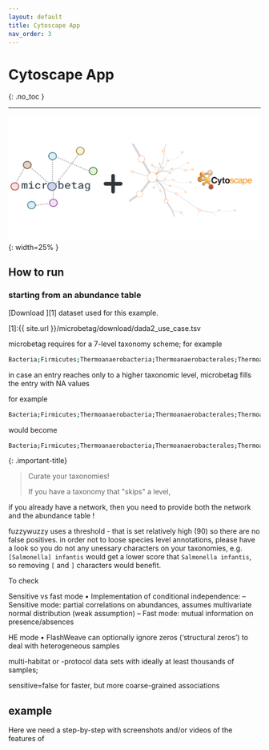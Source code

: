 ```yaml
---
layout: default
title: Cytoscape App
nav_order: 3
---
```


# Cytoscape App
{: .no_toc }

---




![microbetag CyApp](../assets/images/cyApp.png){: width=25% }



## How to run

### starting from an abundance table 



[Download ][1] dataset used for this example.

[1]:{{ site.url }}/microbetag/download/dada2_use_case.tsv



microbetag requires for a 7-level taxonomy scheme; 
for example 
```bash
Bacteria;Firmicutes;Thermoanaerobacteria;Thermoanaerobacterales;Thermoanaerobacteraceae;Caldanaerobius;Caldanaerobius polysaccharolyticus
```

in case an entry reaches only to a higher taxonomic level, microbetag fills the entry with NA values

for example

```bash
Bacteria;Firmicutes;Thermoanaerobacteria;Thermoanaerobacterales;Thermoanaerobacteraceae
```

would become

```bash
Bacteria;Firmicutes;Thermoanaerobacteria;Thermoanaerobacterales;Thermoanaerobacteraceae;NA;NA;NA
```


{: .important-title}
> Curate your taxonomies! 
> 
> If you have a taxonomy that "skips" a level,  




if you already have a network, then you need to provide both the network and the abundance table ! 


fuzzywuzzy uses a threshold - that is set relatively high (90) so there are no false positives. 
in order not to loose species level annotations, please have a look so you do not any unessary characters on your taxonomies, e.g. `[Salmonella] infantis` 
would get a lower score that `Salmonella infantis`, so removing `[` and `]` characters would benefit. 





To check 


Sensitive vs fast mode
• Implementation of
conditional independence:
– Sensitive mode: partial
correlations on abundances,
assumes multivariate normal
distribution (weak assumption)
– Fast mode: mutual information
on presence/absences


HE mode
• FlashWeave can optionally ignore
zeros (‘structural zeros’) to deal
with heterogeneous samples 


multi-habitat or -protocol data sets with ideally at least thousands of samples;

sensitive=false for faster, but more coarse-grained associations

## example
Here we need a step-by-step with screenshots and/or videos of the features of 

